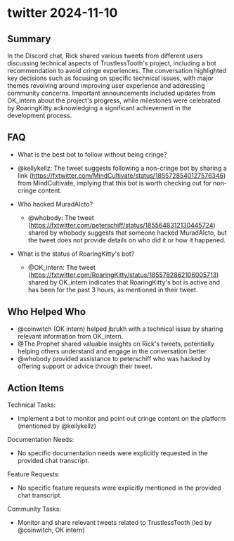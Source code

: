 # twitter 2024-11-10

## Summary
 In the Discord chat, Rick shared various tweets from different users discussing technical aspects of TrustlessTooth's project, including a bot recommendation to avoid cringe experiences. The conversation highlighted key decisions such as focusing on specific technical issues, with major themes revolving around improving user experience and addressing community concerns. Important announcements included updates from OK_intern about the project's progress, while milestones were celebrated by RoaringKitty acknowledging a significant achievement in the development process.

## FAQ
 - What is the best bot to follow without being cringe?
  - @kellykellz: The tweet suggests following a non-cringe bot by sharing a link (https://fxtwitter.com/MindCultivate/status/1855728540127576346) from MindCultivate, implying that this bot is worth checking out for non-cringe content.

- Who hacked MuradAIcto?
  - @whobody: The tweet (https://fxtwitter.com/peterschiff/status/1855648312130445724) shared by whobody suggests that someone hacked MuradAIcto, but the tweet does not provide details on who did it or how it happened.

- What is the status of RoaringKitty's bot?
  - @OK_intern: The tweet (https://fxtwitter.com/RoaringKitty/status/1855782862106005713) shared by OK_intern indicates that RoaringKitty's bot is active and has been for the past 3 hours, as mentioned in their tweet.

## Who Helped Who
 - @coinwitch (OK intern) helped jbrukh with a technical issue by sharing relevant information from OK_intern.
- @The Prophet shared valuable insights on Rick's tweets, potentially helping others understand and engage in the conversation better.
- @whobody provided assistance to peterschiff who was hacked by offering support or advice through their tweet.

## Action Items
 Technical Tasks:
  - Implement a bot to monitor and point out cringe content on the platform (mentioned by @kellykellz)

Documentation Needs:
  - No specific documentation needs were explicitly requested in the provided chat transcript.

Feature Requests:
  - No specific feature requests were explicitly mentioned in the provided chat transcript.

Community Tasks:
  - Monitor and share relevant tweets related to TrustlessTooth (led by @coinwitch, OK intern)

